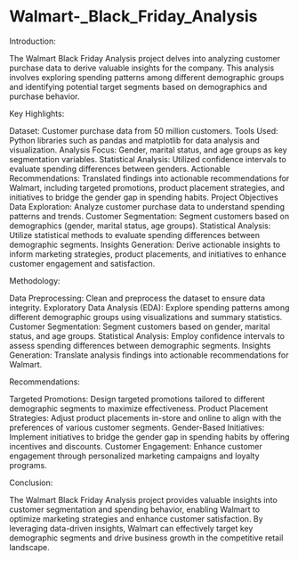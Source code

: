# Walmart-_Black_Friday_Analysis
Introduction:

The Walmart Black Friday Analysis project delves into analyzing customer purchase data to derive valuable insights for the company. This analysis involves exploring spending patterns among different demographic groups and identifying potential target segments based on demographics and purchase behavior.

Key Highlights:

Dataset: Customer purchase data from 50 million customers.
Tools Used: Python libraries such as pandas and matplotlib for data analysis and visualization.
Analysis Focus: Gender, marital status, and age groups as key segmentation variables.
Statistical Analysis: Utilized confidence intervals to evaluate spending differences between genders.
Actionable Recommendations: Translated findings into actionable recommendations for Walmart, including targeted promotions, product placement strategies, and initiatives to bridge the gender gap in spending habits.
Project Objectives
Data Exploration: Analyze customer purchase data to understand spending patterns and trends.
Customer Segmentation: Segment customers based on demographics (gender, marital status, age groups).
Statistical Analysis: Utilize statistical methods to evaluate spending differences between demographic segments.
Insights Generation: Derive actionable insights to inform marketing strategies, product placements, and initiatives to enhance customer engagement and satisfaction.

Methodology:

Data Preprocessing: Clean and preprocess the dataset to ensure data integrity.
Exploratory Data Analysis (EDA): Explore spending patterns among different demographic groups using visualizations and summary statistics.
Customer Segmentation: Segment customers based on gender, marital status, and age groups.
Statistical Analysis: Employ confidence intervals to assess spending differences between demographic segments.
Insights Generation: Translate analysis findings into actionable recommendations for Walmart.

Recommendations:

Targeted Promotions: Design targeted promotions tailored to different demographic segments to maximize effectiveness.
Product Placement Strategies: Adjust product placements in-store and online to align with the preferences of various customer segments.
Gender-Based Initiatives: Implement initiatives to bridge the gender gap in spending habits by offering incentives and discounts.
Customer Engagement: Enhance customer engagement through personalized marketing campaigns and loyalty programs.

Conclusion:

The Walmart Black Friday Analysis project provides valuable insights into customer segmentation and spending behavior, enabling Walmart to optimize marketing strategies and enhance customer satisfaction. By leveraging data-driven insights, Walmart can effectively target key demographic segments and drive business growth in the competitive retail landscape.








